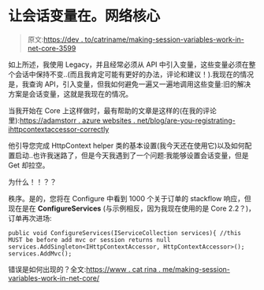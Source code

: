 # 让会话变量在。网络核心

> 原文:[https://dev . to/catriname/making-session-variables-work-in-net-core-3599](https://dev.to/catriname/making-session-variables-work-in-net-core-3599)

如上所述，我使用 Legacy，并且经常必须从 API 中引入变量，这些变量必须在整个会话中保持不变..(而且我肯定可能有更好的办法，评论和建议！).我现在的情况是，我查询 API，引入变量，但我如何避免一遍又一遍地调用这些变量:旧的解决方案是会话变量，这就是我现在的情况。

当我开始在 Core 上这样做时，最有帮助的文章是这样的(在我的评论里):[https://adamstorr . azure websites . net/blog/are-you-registrating-ihttpcontextaccessor-correctly](https://adamstorr.azurewebsites.net/blog/are-you-registering-ihttpcontextaccessor-correctly)

他引导您完成 HttpContext helper 类的基本设置(我今天还在使用它)以及如何配置启动..也许我迷路了，但是今天我遇到了一个问题:我能够设置会话变量，但是 Get 却拉空。

为什么！！？？

秩序。是的，您将在 Configure 中看到 1000 个关于订单的 stackflow 响应，但现在是在 **ConfigureServices** (与示例相反，因为我现在使用的是 Core 2.2？)，订单再次进场:

```
public void ConfigureServices(IServiceCollection services){ //this MUST be before add mvc or session returns null services.AddSingleton<IHttpContextAccessor, HttpContextAccessor>(); services.AddMvc(); 
```

错误是如何出现的？全文:[https://www . cat rina . me/making-session-variables-work-in-net-core/](https://www.catrina.me/making-session-variables-work-in-net-core/)